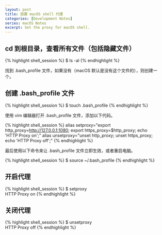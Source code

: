 ```yaml
---
layout: post
title: 設置 macOS shell 代理
categories: [Development Notes]
series: macOS Notes
excerpt: Set the proxy for macOS shell.
---
```

## cd 到根目录，查看所有文件（包括隐藏文件）

{% highlight shell_session %}
$ ls -al
{% endhighlight %}

找到 .bash\_profile 文件，如果没有（macOS 默认是没有这个文件的），则创建一个。

## 创建 .bash\_profile 文件

{% highlight shell_session %}
$ touch .bash_profile
{% endhighlight %}

使用 vim 编辑器打开 .bash\_profile 文件，添加以下代码。

{% highlight shell_session %}
alias setproxy="export http_proxy=http://127.0.0.1:1080; export https_proxy=$http_proxy; echo 'HTTP Proxy on';"
alias unsetproxy="unset http_proxy; unset https_proxy; echo 'HTTP Proxy off';"
{% endhighlight %}

最后使用以下命令来让 .bash\_profile 文件立即生效，或者重启电脑。

{% highlight shell_session %}
$ source ~/.bash_profile
{% endhighlight %}

## 开启代理

{% highlight shell_session %}
$ setproxy    
HTTP Proxy on
{% endhighlight %}

## 关闭代理

{% highlight shell_session %}
$ unsetproxy  
HTTP Proxy off
{% endhighlight %}